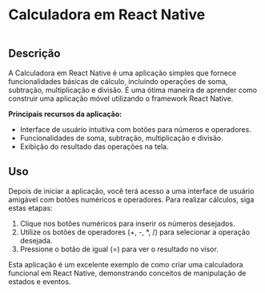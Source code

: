 # Calculadora em React Native

<div align=""> 
    <img src="" width="">
</div>

## Descrição

A Calculadora em React Native é uma aplicação simples que fornece funcionalidades básicas de cálculo, incluindo operações de soma, subtração, multiplicação e divisão. É uma ótima maneira de aprender como construir uma aplicação móvel utilizando o framework React Native.

**Principais recursos da aplicação:**

- Interface de usuário intuitiva com botões para números e operadores.
- Funcionalidades de soma, subtração, multiplicação e divisão.
- Exibição do resultado das operações na tela.

## Uso

Depois de iniciar a aplicação, você terá acesso a uma interface de usuário amigável com botões numéricos e operadores. Para realizar cálculos, siga estas etapas:

1. Clique nos botões numéricos para inserir os números desejados.
2. Utilize os botões de operadores (+, -, *, /) para selecionar a operação desejada.
3. Pressione o botão de igual (=) para ver o resultado no visor.

Esta aplicação é um excelente exemplo de como criar uma calculadora funcional em React Native, demonstrando conceitos de manipulação de estados e eventos.
